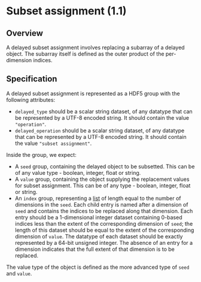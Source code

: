 

# Subset assignment (1.1)

## Overview

A delayed subset assignment involves replacing a subarray of a delayed object.
The subarray itself is defined as the outer product of the per-dimension indices.

## Specification

A delayed subset assignment is represented as a HDF5 group with the following attributes:

- `delayed_type` should be a scalar string dataset, of any datatype that can be represented by a UTF-8 encoded string.
  It should contain the value `"operation"`.
- `delayed_operation` should be a scalar string dataset, of any datatype that can be represented by a UTF-8 encoded string.
  It should contain the value `"subset assignment"`.

Inside the group, we expect:

- A `seed` group, containing the delayed object to be subsetted. 
  This can be of any value type - boolean, integer, float or string.
- A `value` group, containing the object supplying the replacement values for subset assignment.
  This can be of any type - boolean, integer, float or string.
- An `index` group, representing a [list](_general.md#lists) of length equal to the number of dimensions in the `seed`.
  Each child entry is named after a dimension of `seed` and contains the indices to be replaced along that dimension.
  Each entry should be a 1-dimensional integer dataset containing 0-based indices less than the extent of the corresponding dimension of `seed`;
  the length of this dataset should be equal to the extent of the corresponding dimension of `value`.
  The datatype of each dataset should be exactly represented by a 64-bit unsigned integer.
  The absence of an entry for a dimension indicates that the full extent of that dimension is to be replaced.

The value type of the object is defined as the more advanced type of `seed` and `value`.

